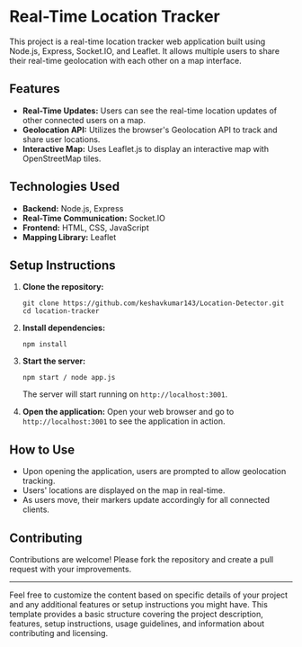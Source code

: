 # Real-Time Location Tracker

This project is a real-time location tracker web application built using Node.js, Express, Socket.IO, and Leaflet. It allows multiple users to share their real-time geolocation with each other on a map interface.

## Features

- **Real-Time Updates:** Users can see the real-time location updates of other connected users on a map.
- **Geolocation API:** Utilizes the browser's Geolocation API to track and share user locations.
- **Interactive Map:** Uses Leaflet.js to display an interactive map with OpenStreetMap tiles.

## Technologies Used

- **Backend:** Node.js, Express
- **Real-Time Communication:** Socket.IO
- **Frontend:** HTML, CSS, JavaScript
- **Mapping Library:** Leaflet

## Setup Instructions

1. **Clone the repository:**
   ```
   git clone https://github.com/keshavkumar143/Location-Detector.git
   cd location-tracker
   ```

2. **Install dependencies:**
   ```
   npm install
   ```

3. **Start the server:**
   ```
   npm start / node app.js
   ```
   The server will start running on `http://localhost:3001`.

4. **Open the application:**
   Open your web browser and go to `http://localhost:3001` to see the application in action.

## How to Use

- Upon opening the application, users are prompted to allow geolocation tracking.
- Users' locations are displayed on the map in real-time.
- As users move, their markers update accordingly for all connected clients.

## Contributing

Contributions are welcome! Please fork the repository and create a pull request with your improvements.

---

Feel free to customize the content based on specific details of your project and any additional features or setup instructions you might have. This template provides a basic structure covering the project description, features, setup instructions, usage guidelines, and information about contributing and licensing.
